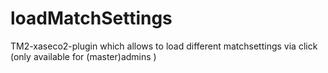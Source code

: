 loadMatchSettings
=================

TM2-xaseco2-plugin which allows to load different matchsettings via click (only available for (master)admins )






